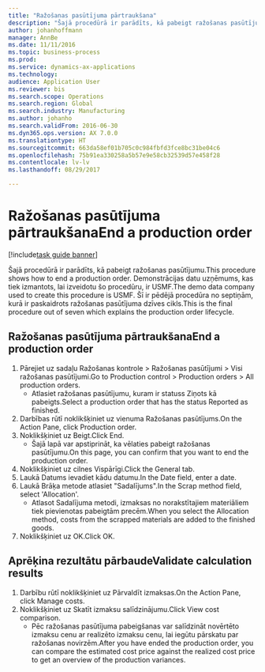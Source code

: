 ```yaml
--- 
title: "Ražošanas pasūtījuma pārtraukšana"
description: "Šajā procedūrā ir parādīts, kā pabeigt ražošanas pasūtījumu."
author: johanhoffmann
manager: AnnBe
ms.date: 11/11/2016
ms.topic: business-process
ms.prod: 
ms.service: dynamics-ax-applications
ms.technology: 
audience: Application User
ms.reviewer: bis
ms.search.scope: Operations
ms.search.region: Global
ms.search.industry: Manufacturing
ms.author: johanho
ms.search.validFrom: 2016-06-30
ms.dyn365.ops.version: AX 7.0.0
ms.translationtype: HT
ms.sourcegitcommit: 663da58ef01b705c0c984fbfd3fce8bc31be04c6
ms.openlocfilehash: 75b91ea330258a5b57e9e58cb32539d57e458f28
ms.contentlocale: lv-lv
ms.lasthandoff: 08/29/2017

---
```

# <a name="end-a-production-order"></a><span data-ttu-id="2dc67-103">Ražošanas pasūtījuma pārtraukšana</span><span class="sxs-lookup"><span data-stu-id="2dc67-103">End a production order</span></span>

[!include[task guide banner](../../includes/task-guide-banner.md)]

<span data-ttu-id="2dc67-104">Šajā procedūrā ir parādīts, kā pabeigt ražošanas pasūtījumu.</span><span class="sxs-lookup"><span data-stu-id="2dc67-104">This procedure shows how to end a production order.</span></span> <span data-ttu-id="2dc67-105">Demonstrācijas datu uzņēmums, kas tiek izmantots, lai izveidotu šo procedūru, ir USMF.</span><span class="sxs-lookup"><span data-stu-id="2dc67-105">The demo data company used to create this procedure is USMF.</span></span> <span data-ttu-id="2dc67-106">Šī ir pēdējā procedūra no septiņām, kurā ir paskaidrots ražošanas pasūtījuma dzīves cikls.</span><span class="sxs-lookup"><span data-stu-id="2dc67-106">This is the final procedure out of seven which explains the production order lifecycle.</span></span>


## <a name="end-a-production-order"></a><span data-ttu-id="2dc67-107">Ražošanas pasūtījuma pārtraukšana</span><span class="sxs-lookup"><span data-stu-id="2dc67-107">End a production order</span></span>
1. <span data-ttu-id="2dc67-108">Pārejiet uz sadaļu Ražošanas kontrole > Ražošanas pasūtījumi > Visi ražošanas pasūtījumi.</span><span class="sxs-lookup"><span data-stu-id="2dc67-108">Go to Production control > Production orders > All production orders.</span></span>
    * <span data-ttu-id="2dc67-109">Atlasiet ražošanas pasūtījumu, kuram ir statuss Ziņots kā pabeigts.</span><span class="sxs-lookup"><span data-stu-id="2dc67-109">Select a production order that has the status Reported as finished.</span></span>  
2. <span data-ttu-id="2dc67-110">Darbības rūtī noklikšķiniet uz vienuma Ražošanas pasūtījums.</span><span class="sxs-lookup"><span data-stu-id="2dc67-110">On the Action Pane, click Production order.</span></span>
3. <span data-ttu-id="2dc67-111">Noklikšķiniet uz Beigt.</span><span class="sxs-lookup"><span data-stu-id="2dc67-111">Click End.</span></span>
    * <span data-ttu-id="2dc67-112">Šajā lapā var apstiprināt, ka vēlaties pabeigt ražošanas pasūtījumu.</span><span class="sxs-lookup"><span data-stu-id="2dc67-112">On this page, you can confirm that you want to end the production order.</span></span>  
4. <span data-ttu-id="2dc67-113">Noklikšķiniet uz cilnes Vispārīgi.</span><span class="sxs-lookup"><span data-stu-id="2dc67-113">Click the General tab.</span></span>
5. <span data-ttu-id="2dc67-114">Laukā Datums ievadiet kādu datumu.</span><span class="sxs-lookup"><span data-stu-id="2dc67-114">In the Date field, enter a date.</span></span>
6. <span data-ttu-id="2dc67-115">Laukā Brāķa metode atlasiet "Sadalījums".</span><span class="sxs-lookup"><span data-stu-id="2dc67-115">In the Scrap method field, select 'Allocation'.</span></span>
    * <span data-ttu-id="2dc67-116">Atlasot Sadalījuma metodi, izmaksas no norakstītajiem materiāliem tiek pievienotas pabeigtām precēm.</span><span class="sxs-lookup"><span data-stu-id="2dc67-116">When you select the Allocation method, costs from the scrapped materials are added to the finished goods.</span></span>  
7. <span data-ttu-id="2dc67-117">Noklikšķiniet uz OK.</span><span class="sxs-lookup"><span data-stu-id="2dc67-117">Click OK.</span></span>

## <a name="validate-calculation-results"></a><span data-ttu-id="2dc67-118">Aprēķina rezultātu pārbaude</span><span class="sxs-lookup"><span data-stu-id="2dc67-118">Validate calculation results</span></span>
1. <span data-ttu-id="2dc67-119">Darbību rūtī noklikšķiniet uz Pārvaldīt izmaksas.</span><span class="sxs-lookup"><span data-stu-id="2dc67-119">On the Action Pane, click Manage costs.</span></span>
2. <span data-ttu-id="2dc67-120">Noklikšķiniet uz Skatīt izmaksu salīdzinājumu.</span><span class="sxs-lookup"><span data-stu-id="2dc67-120">Click View cost comparison.</span></span>
    * <span data-ttu-id="2dc67-121">Pēc ražošanas pasūtījuma pabeigšanas var salīdzināt novērtēto izmaksu cenu ar realizēto izmaksu cenu, lai iegūtu pārskatu par ražošanas novirzēm.</span><span class="sxs-lookup"><span data-stu-id="2dc67-121">After you have ended the production order, you can compare the estimated cost price against the realized cost price to get an overview of the production variances.</span></span>  


